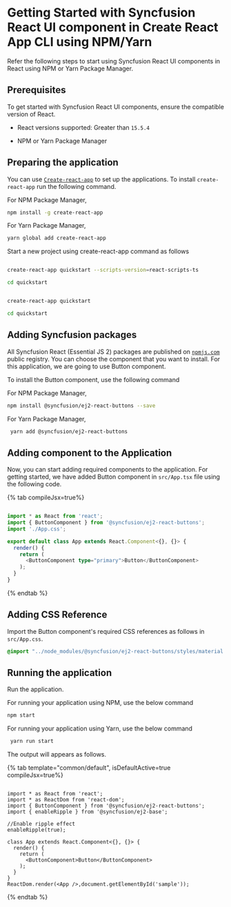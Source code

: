 # Getting Started with Syncfusion React UI component in Create React App CLI using NPM/Yarn

Refer the following steps to start using Syncfusion React UI components in React using NPM or Yarn Package Manager.

## Prerequisites

To get started with Syncfusion React UI components, ensure the compatible version of React.

* React versions supported:  Greater than `15.5.4`

* NPM or Yarn Package Manager

## Preparing the application

You can use [`Create-react-app`](https://github.com/facebookincubator/create-react-app) to set up the applications.
To install `create-react-app` run the following command.

For NPM Package Manager,

```bash
npm install -g create-react-app
```

For Yarn Package Manager,

```bash
yarn global add create-react-app
```

Start a new project using create-react-app command as follows

<div class='tsx'>

```bash

create-react-app quickstart --scripts-version=react-scripts-ts

cd quickstart

```

</div>

<div class='jsx'>

```bash

create-react-app quickstart

cd quickstart

```

</div>

## Adding Syncfusion packages

All Syncfusion React (Essential JS 2) packages are published on [`npmjs.com`](https://www.npmjs.com/~syncfusionorg) public registry.
You can choose the component that you want to install. For this application, we are going to use  Button component.

To install the Button component, use the following command


For NPM Package Manager,

```bash
npm install @syncfusion/ej2-react-buttons --save
```

For Yarn Package Manager,

```bash
 yarn add @syncfusion/ej2-react-buttons
```

## Adding component to the Application

Now, you can start adding required components to the application.
For getting started, we have added Button component in `src/App.tsx` file using the following code.

{% tab compileJsx=true%}

```typescript

import * as React from 'react';
import { ButtonComponent } from '@syncfusion/ej2-react-buttons';
import './App.css';

export default class App extends React.Component<{}, {}> {
  render() {
    return (
      <ButtonComponent type="primary">Button</ButtonComponent>
    );
  }
}

```

{% endtab %}

## Adding CSS Reference

Import the Button component's required CSS references as follows in `src/App.css`.

```css
@import "../node_modules/@syncfusion/ej2-react-buttons/styles/material.css";
```

## Running the application

Run the application.

For running your application using NPM, use the below command

```bash
npm start
```
For running your application using Yarn, use the below command

```bash
 yarn run start
```

The output will appears as follows.

{% tab template="common/default", isDefaultActive=true compileJsx=true%}

```tsx

import * as React from 'react';
import * as ReactDom from 'react-dom';
import { ButtonComponent } from '@syncfusion/ej2-react-buttons';
import { enableRipple } from '@syncfusion/ej2-base';

//Enable ripple effect
enableRipple(true);

class App extends React.Component<{}, {}> {
  render() {
    return (
      <ButtonComponent>Button</ButtonComponent>
    );
  }
}
ReactDom.render(<App />,document.getElementById('sample'));

```

{% endtab %}